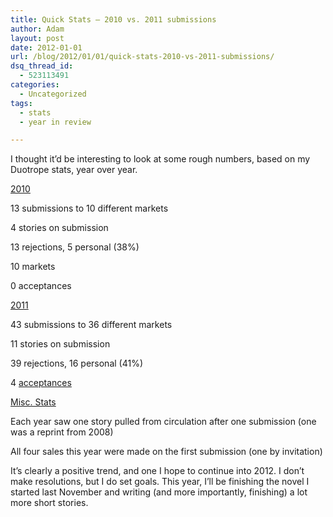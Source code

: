 ```yaml
---
title: Quick Stats – 2010 vs. 2011 submissions
author: Adam
layout: post
date: 2012-01-01
url: /blog/2012/01/01/quick-stats-2010-vs-2011-submissions/
dsq_thread_id:
  - 523113491
categories:
  - Uncategorized
tags:
  - stats
  - year in review

---
```

I thought it&#8217;d be interesting to look at some rough numbers, based on my Duotrope stats, year over year.

<span style="text-decoration: underline;">2010</span>

13 submissions to 10 different markets
  
4 stories on submission
  
13 rejections, 5 personal (38%)
  
10 markets
  
0 acceptances

<span style="text-decoration: underline;">2011</span>

43 submissions to 36 different markets
  
11 stories on submission
  
39 rejections, 16 personal (41%)
  
4 [acceptances][1]

<span style="text-decoration: underline;">Misc. Stats</span>

Each year saw one story pulled from circulation after one submission (one was a reprint from 2008)
  
All four sales this year were made on the first submission (one by invitation)

It&#8217;s clearly a positive trend, and one I hope to continue into 2012. I don&#8217;t make resolutions, but I do set goals. This year, I&#8217;ll be finishing the novel I started last November and writing (and more importantly, finishing) a lot more short stories.

 [1]: http://www.adamisrael.com/blog/2011/12/19/2011-published-short-fiction/ "2011 Published Short Fiction"